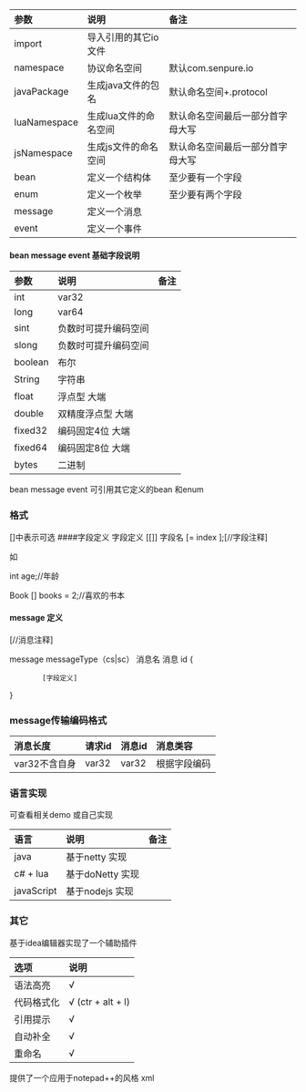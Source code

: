 |参数             |说明                                       |备注 |
|:----            |:-----                                     |:----|
|import           |导入引用的其它io文件                       |    |
|namespace        | 协议命名空间                              |默认com.senpure.io|
|javaPackage      | 生成java文件的包名                        |默认命名空间+.protocol|
|luaNamespace     | 生成lua文件的命名空间                     |默认命名空间最后一部分首字母大写|
|jsNamespace      | 生成js文件的命名空间                      |默认命名空间最后一部分首字母大写|
|bean             |定义一个结构体             |至少要有一个字段|
|enum             |定义一个枚举                               |至少要有两个字段|
|message          |定义一个消息                               | |
|event            |定义一个事件                               | |

#### bean message event 基础字段说明
|参数             |说明                                       |备注 |
|:----            |:-----                                     |:----|
|int              | var32                    |    |
|long             | var64                   |    |
|sint             |负数时可提升编码空间                    |    |
|slong            |  负数时可提升编码空间                     |    |
|boolean            | 布尔                     |    |
|String           |    字符串                  |    |
|float           |   浮点型  大端                 |    |
|double           |   双精度浮点型  大端                  |    |
|fixed32          |   编码固定4位 大端                  |    |
|fixed64           |   编码固定8位 大端                    |    |
|bytes           |     二进制                 |    |

bean message event 可引用其它定义的bean 和enum
### 格式
[]中表示可选 
####字段定义
字段定义 [[]] 字段名 [= index ];[//字段注释]

如 

int age;//年龄

Book [] books = 2;//喜欢的书本

#### message 定义

[//消息注释]

message messageType（cs|sc） 消息名 消息 id {

            [字段定义]
}

### message传输编码格式
|消息长度            |请求id        |消息id                           |消息类容 |
|:----            |:-----                                     |:----| :----|
|var32不含自身             | var32       |   var32      | 根据字段编码|

### 语言实现 
可查看相关demo 或自己实现

|语言             |说明                                       |备注 |
|:----            |:-----                                     |:----|
|java             | 基于netty 实现                            |          
|c# + lua         | 基于doNetty 实现                          |        
|javaScript       | 基于nodejs 实现                           |      

### 其它
基于idea编辑器实现了一个辅助插件

|选项             |说明      |                              
|:----            |:----- |
|语法高亮         |   √      
|代码格式化       |   √  (ctr + alt + l)    
|引用提示         |   √           
|自动补全         |   √      
|重命名           |   √      

提供了一个应用于notepad++的风格 xml                  









